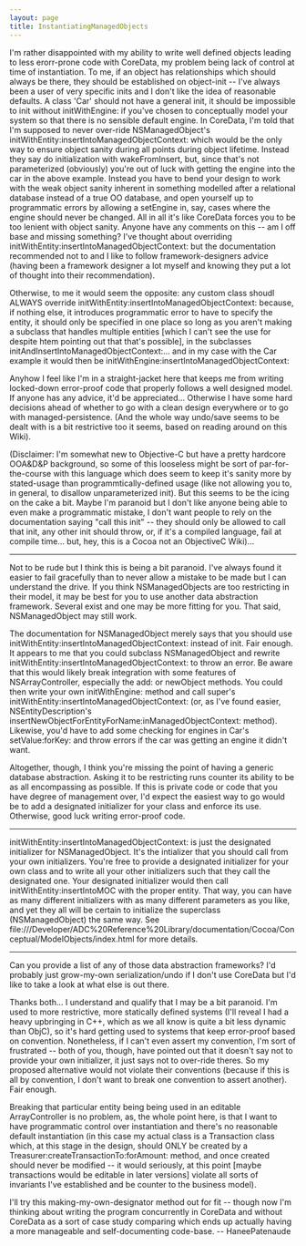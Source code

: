 ```yaml
---
layout: page
title: InstantiatingManagedObjects
---
```


I'm rather disappointed with my ability to write well defined objects leading to less erorr-prone code with CoreData, my problem being lack of control at time of instantiation. To me, if an object has relationships which should always be there, they should be established on object-init -- I've always been a user of very specific inits and I don't like the idea of reasonable defaults. A class 'Car' should not have a general init, it should be impossible to init without initWithEngine: if you've chosen to conceptually model your system so that there is no sensible default engine. In CoreData, I'm told that I'm supposed to never over-ride NSManagedObject's initWithEntity:insertIntoManagedObjectContext: which would be the only way to ensure object sanity during all points during object lifetime. Instead they say do initialization with wakeFromInsert, but, since that's not parameterized (obviously) you're out of luck with getting the engine into the car in the above example. Instead you have to bend your design to work with the weak object sanity inherent in something modelled after a relational database instead of a true OO database, and open yourself up to programmatic errors by allowing a setEngine in, say, cases where the engine should never be changed. All in all it's like CoreData forces you to be too lenient with object sanity. Anyone have any comments on this -- am I off base and missing something? I've thought about overriding initWithEntity:insertIntoManagedObjectContext: but the documentation recommended not to and I like to follow framework-designers advice (having been a framework designer a lot myself and knowing they put a lot of thought into their recommendation).

Otherwise, to me it would seem the opposite: any custom class shoudl ALWAYS override initWithEntity:insertIntoManagedObjectContext: because, if nothing else, it introduces programmatic error to have to specify the entity, it should only be specified in one place so long as you aren't making a subclass that handles multiple entities [which I can't see the use for despite htem pointing out that that's possible], in the subclasses initAndInsertIntoManagedObjectContext:... and in my case with the Car example it would then be initWithEngine:insertIntoManagedObjectContext:

Anyhow I feel like I'm in a straight-jacket here that keeps me from writing locked-down error-proof code that properly follows a well designed model. If anyone has any advice, it'd be appreciated... Otherwise I have some hard decisions ahead of whether to go with a clean design everywhere or to go with managed-persistence. (And the whole way undo/save seems to be dealt with is a bit restrictive too it seems, based on reading around on this Wiki).

(Disclaimer: I'm somewhat new to Objective-C but have a pretty hardcore OOA&D&P background, so some of this looseless might be sort of par-for-the-course with this language which does seem to keep it's sanity more by stated-usage than programmtically-defined usage (like not allowing you to, in general, to disallow unparameterized init). But this seems to be the icing on the cake a bit. Maybe I'm paranoid but I don't like anyone being able to even make a programmatic mistake, I don't want people to rely on the documentation saying "call this init" -- they should only be allowed to call that init, any other init should throw, or, if it's a compiled language, fail at compile time... but, hey, this is a Cocoa not an ObjectiveC Wiki)...

----

Not to be rude but I think this is being a bit paranoid.  I've always found it easier to fail gracefully than to never allow a mistake to be made but I can understand the drive.  If you think NSManagedObjects are too restricting in their model, it may be best for you to use another data abstraction framework.  Several exist and one may be more fitting for you.  That said, NSManagedObject may still work.

The documentation for NSManagedObject merely says that you should use initWithEntity:insertIntoManagedObjectContext: instead of init.  Fair enough.  It appears to me that you could subclass NSManagedObject and rewrite initWithEntity:insertIntoManagedObjectContext: to throw an error.  Be aware that this would likely break integration with some features of NSArrayController, especially the add: or newObject methods.  You could then write your own initWithEngine: method and call super's initWithEntity:insertIntoManagedObjectContext: (or, as I've found easier, NSEntityDescription's insertNewObjectForEntityForName:inManagedObjectContext: method).  Likewise, you'd have to add some checking for engines in Car's setValue:forKey: and throw errors if the car was getting an engine it didn't want.

Altogether, though, I think you're missing the point of having a generic database abstraction.  Asking it to be restricting runs counter its ability to be as all encompassing as possible.  If this is private code or code that you have degree of management over, I'd expect the easiest way to go would be to add a designated initializer for your class and enforce its use.  Otherwise, good luck writing error-proof code.

----

initWithEntity:insertIntoManagedObjectContext: is just the designated initializer for NSManagedObject. It's the intializer that you should call from your own initializers. You're free to provide a designated initializer for your own class and to write all your other initializers such that they call the designated one. Your designated initializer would then call initWithEntity:insertIntoMOC with the proper entity. That way, you can have as many different initializers with as many different parameters as  you like, and yet they all will be certain to initialize the superclass (NSManagedObject) the same way. See file:///Developer/ADC%20Reference%20Library/documentation/Cocoa/Conceptual/ModelObjects/index.html for more details.

----

Can you provide a list of any of those data abstraction frameworks? I'd probably just grow-my-own serialization/undo if I don't use CoreData but I'd like to take a look at what else is out there.

Thanks both... I understand and qualify that I may be a bit paranoid. I'm used to more restrictive, more statically defined systems (I'll reveal I had a heavy upbringing in C++, which as we all know is quite a bit less dynamic than ObjC), so it's hard getting used to systems that keep error-proof based on convention. Nonetheless, if I can't even assert my convention, I'm sort of frustrated -- both of you, though, have pointed out that it doesn't say not to provide your own initializer, it just says not to over-ride theres. So my proposed alternative would not violate their conventions (because if this is all by convention, I don't want to break one convention to assert another). Fair enough.

Breaking that particular entity being being used in an editable ArrayController is no problem, as, the whole point here, is that I want to have programmatic control over instantiation and there's no reasonable default instantiation (in this case my actual class is a Transaction class which, at this stage in the design, should ONLY be created by a Treasurer:createTransactionTo:forAmount: method, and once created should never be modified -- it would seriously, at this point [maybe transactions would be editable in later versions] violate all sorts of invariants I've established and be counter to the business model).

I'll try this making-my-own-designator method out for fit -- though now I'm thinking about writing the program concurrently in CoreData and without CoreData as a sort of case study comparing which ends up actually having a more manageable and self-documenting code-base. -- HaneePatenaude

